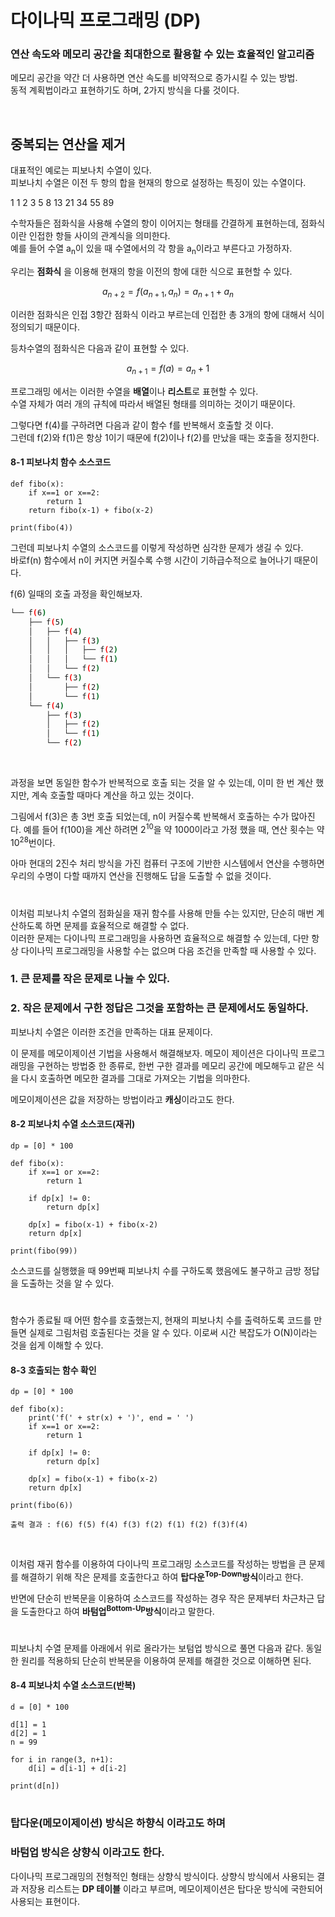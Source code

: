 # 다이나믹 프로그래밍 (DP)
### 연산 속도와 메모리 공간을 최대한으로 활용할 수 있는 효율적인 알고리즘

메모리 공간을 약간 더 사용하면 연산 속도를 비약적으로 증가시킬 수 있는 방법.    
동적 계획법이라고 표현하기도 하며, 2가지 방식을 다룰 것이다.


<br>

## 중복되는 연산을 제거

대표적인 예로는 피보나치 수열이 있다.    
피보나치 수열은 이전 두 항의 합을 현재의 항으로 설정하는 특징이 있는 수열이다.

1 1 2 3 5 8 13 21 34 55 89

수학자들은 점화식을 사용해 수열의 항이 이어지는 형태를 간결하게 표현하는데, 점화식이란 인접한 항들 사이의 관계식을 의미한다.    
예를 들어 수열 a<sub>n</sub>이 있을 때 수열에서의 각 항을 a<sub>n</sub>이라고 부른다고 가정하자.   


우리는 **점화식** 을 이용해 현재의 항을 이전의 항에 대한 식으로 표현할 수 있다.    


$$ 
a_{n+2} = f(a_{n+1}, a_n) = a_{n+1} + a_n
$$

이러한 점화식은 인접 3항간 점화식 이라고 부르는데 인접한 총 3개의 항에 대해서 식이 정의되기 때문이다.   

등차수열의 점화식은 다음과 같이 표현할 수 있다.    

$$ 
a_{n+1} = f(a) = a_n + 1
$$


프로그래밍 에서는 이러한 수열을 **배열**이나 **리스트**로 표현할 수 있다.    
수열 자체가 여러 개의 규칙에 따라서 배열된 형태를 의미하는 것이기 때문이다.

그렇다면  f(4)를 구하려면 다음과 같이 함수 f를 반복해서 호출할 것 이다.     
그런데 f(2)와 f(1)은 항상 1이기 때문에 f(2)이나 f(2)를 만났을 때는 호출을 정지한다.

#### 8-1 피보나치 함수 소스코드

    def fibo(x):
        if x==1 or x==2:
            return 1
        return fibo(x-1) + fibo(x-2)
    
    print(fibo(4))

그런데 피보나치 수열의 소스코드를 이렇게 작성하면 심각한 문제가 생길 수 있다.     
바로f(n) 함수에서 n이 커지면 커질수록 수행 시간이 기하급수적으로 늘어나기 때문이다.

f(6) 일때의 호출 과정을 확인해보자.

```bash
└── f(6)
    ├── f(5)
    │   ├── f(4)
    │   │   ├── f(3)
    │   │   │   ├── f(2)
    │   │   │   └── f(1)
    │   │   └── f(2)
    │   └── f(3)
    │       ├── f(2)
    │       └── f(1)
    └── f(4)
        ├── f(3)
        │   ├── f(2)
        │   └── f(1)
        └── f(2)
``` 
<br>

과정을 보면 동일한 함수가 반복적으로 호출 되는 것을 알 수 있는데, 이미 한 번 계산 했지만, 계속 호출할 때마다 계산을 하고 있는 것이다.   

그림에서 f(3)은 총 3번 호출 되었는데, n이 커질수록 반복해서 호출하는 수가 많아진다. 예를 들어 f(100)을 계산 하려면 2<sup>10</sup>을 약 1000이라고 가정 했을 때, 연산 횟수는 약 10<sup>28</sup>번이다.     

아마 현대의 2진수 처리 방식을 가진 컴퓨터 구조에 기반한 시스템에서 연산을 수행하면 우리의 수명이 다할 때까지 연산을 진행해도 답을 도출할 수 없을 것이다.

#
 
이처럼 피보나치 수열의 점화실을 재귀 함수를 사용해 만들 수는 있지만, 단순히 매번 계산하도록 하면 문제를 효율적으로 해결할 수 없다.    
이러한 문제는 다이나믹 프로그래밍을 사용하면 효율적으로 해결할 수 있는데, 다만 항상 다이나믹 프로그래밍을 사용할 수는 없으며 다음 조건을 만족할 때 사용할 수 있다.    

### 1. 큰 문제를 작은 문제로 나눌 수 있다.
### 2. 작은 문제에서 구한 정답은 그것을 포함하는 큰 문제에서도 동일하다.

피보나치 수열은 이러한 조건을 만족하는 대표 문제이다.   

이 문제를 메모이제이션 기법을 사용해서 해결해보자.
메모이 제이션은 다이나믹 프로그래밍을 구현하는 방법중 한 종류로, 한번 구한 결과를 메모리 공간에 메모해두고 같은 식을 다시 호출하면 메모한 결과를 그대로 가져오는 기법을 의마한다.   

메모이제이션은 값을 저장하는 방법이라고 **캐싱**이라고도 한다.

#### 8-2 피보나치 수열 소스코드(재귀)

    dp = [0] * 100

    def fibo(x):
        if x==1 or x==2:
            return 1
        
        if dp[x] != 0:
            return dp[x]

        dp[x] = fibo(x-1) + fibo(x-2)
        return dp[x]
    
    print(fibo(99))

소스코드를 실행했을 때 99번째 피보나치 수를 구하도록 했음에도 불구하고 금방 정답을 도출하는 것을 알 수 있다.

#

함수가 종료될 때 어떤 함수를 호출했는지, 현재의 피보나치 수를 출력하도록 코드를 만들면 실제로 그림처럼 호출된다는 것을 알 수 있다. 이로써 시간 복잡도가 O(N)이라는 것을 쉽게 이해할 수 있다.

#### 8-3 호출되는 함수 확인

    dp = [0] * 100

    def fibo(x):
        print('f(' + str(x) + ')', end = ' ')
        if x==1 or x==2:
            return 1
        
        if dp[x] != 0:
            return dp[x]

        dp[x] = fibo(x-1) + fibo(x-2)
        return dp[x]
    
    print(fibo(6))

    출력 결과 : f(6) f(5) f(4) f(3) f(2) f(1) f(2) f(3)f(4)

<br>

이처럼 재귀 함수를 이용하여 다이나믹 프로그래밍 소스코드를 작성하는 방법을 큰 문제를 해결하기 위해 작은 문제를 호출한다고 하여 **탑다운<sup>Top-Down</sup>방식**이라고 한다.

반면에 단순히 반복문을 이용하여 소스코드를 작성하는 경우 작은 문제부터 차근차근 답을 도출한다고 하여 **바텀업<sup>Bottom-Up</sup>방식**이라고 말한다.

#

피보나치 수열 문제를 아래에서 위로 올라가는 보텀업 방식으로 풀면 다음과 같다.
동일한 원리를 적용하되 단순히 반복문을 이용하여 문제를 해결한 것으로 이해하면 된다.

#### 8-4 피보나치 수열 소스코드(반복)

    d = [0] * 100

    d[1] = 1
    d[2] = 1
    n = 99

    for i in range(3, n+1):
        d[i] = d[i-1] + d[i-2]
    
    print(d[n])


#

### 탑다운(메모이제이션) 방식은 **하향식** 이라고도 하며
### 바텀업 방식은 **상향식** 이라고도 한다.

다이나믹 프로그래밍의 전형적인 형태는 상향식 방식이다. 상향식 방식에서 사용되는 결과 저장용 리스트는 **DP 테이블** 이라고 부르며, 메모이제이션은 탑다운 방식에 국한되어 사용되는 표현이다.



